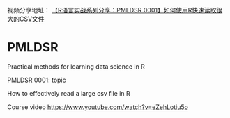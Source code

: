 视频分享地址：
[【R语言实战系列分享：PMLDSR 0001】如何使用R快速读取很大的CSV文件](https://www.youtube.com/watch?v=eZehLotiu5o)

# PMLDSR
Practical methods for learning data science in R

PMLDSR 0001: topic

How to effectively read a large csv file in R 

Course video
https://www.youtube.com/watch?v=eZehLotiu5o


